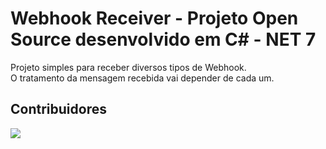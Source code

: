 # Webhook Receiver - Projeto Open Source desenvolvido em C# - NET 7

Projeto simples para receber diversos tipos de Webhook. <br>
O tratamento da mensagem recebida vai depender de cada um.


## Contribuidores

<a href="https://github.com/DZ1M/WebHook-Receiver/graphs/contributors">
  <img src="https://contributors-img.web.app/image?repo=DZ1M/WebHook-Receiver" />
</a>
